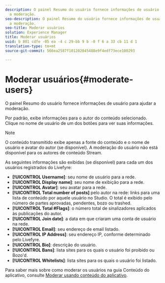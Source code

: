 ```yaml
---
description: O painel Resumo do usuário fornece informações de usuário para ajudar
  a moderação.
seo-description: O painel Resumo do usuário fornece informações de usuário para ajudar
  a moderação.
seo-title: Moderar usuários
solution: Experience Manager
title: Moderar usuários
uuid: b 801 cdfe -05 ea -4 c 29-bb 9 b -0 f 6 a 33 cb 11 d 1
translation-type: tm+mt
source-git-commit: 566ea2587f101202045488e9f4edf73ece100293

---
```



# Moderar usuários{#moderate-users}

O painel Resumo do usuário fornece informações de usuário para ajudar a moderação.

Por padrão, exibe informações para o autor do conteúdo selecionado. Clique no nome de usuário de um dos botões para ver suas informações.

>[!NOTE]
>
>O conteúdo transmitido exibe apenas a fonte do conteúdo e o nome de usuário e avatar do autor (se disponível). A moderação do usuário não está disponível para os autores de conteúdo Stream.

As seguintes informações são exibidas (se disponível) para cada um dos usuários registrados do Livefyre:

* **[!UICONTROL Username]**: seu nome de usuário para a rede.
* **[!UICONTROL Display name]**: seu nome de exibição para a rede.
* **[!UICONTROL Avatar]**: seu avatar para a rede.
* **[!UICONTROL Total number of posts]** pelo autor na rede: links para uma lista de conteúdo por aquele usuário no Studio. O total é exibido pelo número de partes aprovadas, pendentes, bozo ou trashed.
* **[!UICONTROL Total #Flags]**: o número total de sinalizadores aplicados às publicações do autor.
* **[!UICONTROL Join date]**: a data em que criaram uma conta de usuário na rede.
* **[!UICONTROL Email]**: seu endereço de email listado.
* **[!UICONTROL IP Address]**: seu endereço IP, conforme determinado pelo Livefyre.
* **[!UICONTROL Bio]**: descrição do usuário.
* **[!UICONTROL Bans]**: lista sites para os quais o usuário foi proibido ou Bozo'd.
* **[!UICONTROL Whitelists]**: lista sites para os quais o usuário foi listado.

Para saber mais sobre como moderar os usuários na guia Conteúdo do aplicativo, consulte [Moderar usando conteúdo do aplicativo](/help/using/c-features-livefyre/c-about-moderation/c-moderate-content-using-app-content.md#c_moderate_content_using_app_content).
